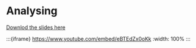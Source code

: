 # Analysing

[Downlod the slides here](W6-V0-analysing.pptx)

:::{iframe} https://www.youtube.com/embed/eBTEdZx0oKk
:width: 100%
:::
